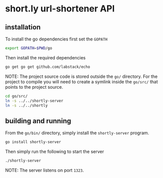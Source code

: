 # short.ly url-shortener API

## installation

To install the go dependencies first set the `GOPATH`

```sh
export GOPATH=$PWD/go
```

Then install the required dependencies

```sh
go get go get github.com/labstack/echo
```

NOTE: The project source code is stored outside the `go/` directory. For the
project to compile you will need to create a symlink inside the `go/src/`
that points to the project source.

```sh
cd go/src/
ln -s ../../shortly-server
ln -s ../../shortly
```


## building and running

From the `go/bin/` directory, simply install the `shortly-server` program.

```sh
go install shortly-server
```

Then simply run the following to start the server

```sh
./shortly-server
```

NOTE: The server listens on port `1323`.
